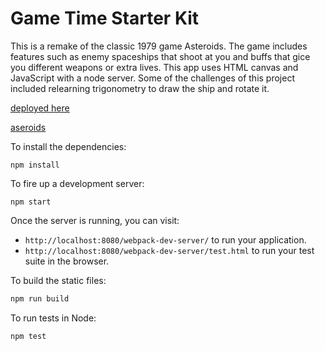 # Game Time Starter Kit

This is a remake of the classic 1979 game Asteroids. The game includes features such as enemy spaceships that shoot at you and buffs that gice you different weapons or extra lives. This app uses HTML canvas and JavaScript with a node server. Some of the challenges of this project included relearning trigonometry to draw the ship and rotate it.

[deployed here](http://asteroids123.herokuapp.com/)

[aseroids](https://raw.githubusercontent.com/chadellison/asteroids/master/public/asteroids.gif)

To install the dependencies:

```
npm install
```

To fire up a development server:

```
npm start
```

Once the server is running, you can visit:

* `http://localhost:8080/webpack-dev-server/` to run your application.
* `http://localhost:8080/webpack-dev-server/test.html` to run your test suite in the browser.

To build the static files:

```js
npm run build
```


To run tests in Node:

```js
npm test
```
